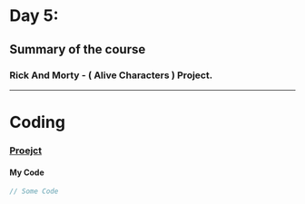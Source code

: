 
# Day 5:

## Summary of the course

### Rick And Morty - ( Alive Characters ) Project.

---

# Coding

### [Proejct](Link/of/the/project)

#### My Code 

```javascript
// Some Code
```
